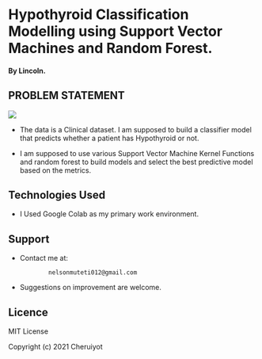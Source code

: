 # Hypothyroid Classification Modelling using Support Vector Machines and Random Forest.


#### By Lincoln.

## PROBLEM STATEMENT

<img src="https://encrypted-tbn0.gstatic.com/images?q=tbn:ANd9GcRESX820tLP2YZr6g-3pbFkCPRys-AkFJ3XgQ&usqp=CAU.png">


* The data is a Clinical dataset. I am supposed to build a classifier model that predicts whether a patient has Hypothyroid or not.

* I am supposed to use various Support Vector Machine Kernel Functions and random forest to build models and select the best predictive model based on the metrics.

## Technologies Used

* I Used Google Colab as my primary work environment.

## Support

* Contact me at:
     
              nelsonmuteti012@gmail.com
             



* Suggestions on improvement are welcome.

## Licence

MIT License

Copyright (c) 2021 Cheruiyot
